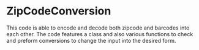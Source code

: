 # ZipCodeConversion

This code is able to encode and decode both zipcode and barcodes into each other. The code features a class and also various functions to check and preform conversions to change the input into the desired form.
